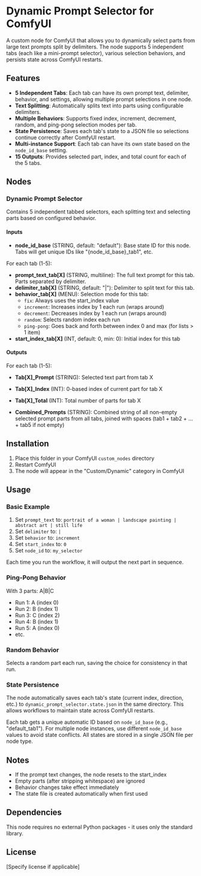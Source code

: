 # Dynamic Prompt Selector for ComfyUI

A custom node for ComfyUI that allows you to dynamically select parts from large text prompts split by delimiters. The node supports 5 independent tabs (each like a mini-prompt selector), various selection behaviors, and persists state across ComfyUI restarts.

## Features

- **5 Independent Tabs**: Each tab can have its own prompt text, delimiter, behavior, and settings, allowing multiple prompt selections in one node.
- **Text Splitting**: Automatically splits text into parts using configurable delimiters.
- **Multiple Behaviors**: Supports fixed index, increment, decrement, random, and ping-pong selection modes per tab.
- **State Persistence**: Saves each tab's state to a JSON file so selections continue correctly after ComfyUI restart.
- **Multi-instance Support**: Each tab can have its own state based on the `node_id_base` setting.
- **15 Outputs**: Provides selected part, index, and total count for each of the 5 tabs.

## Nodes

### Dynamic Prompt Selector

Contains 5 independent tabbed selectors, each splitting text and selecting parts based on configured behavior.

#### Inputs

- **node_id_base** (STRING, default: "default"): Base state ID for this node. Tabs will get unique IDs like "{node_id_base}_tab1", etc.

For each tab (1-5):

- **prompt_text_tab[X]** (STRING, multiline): The full text prompt for this tab. Parts separated by delimiter.
- **delimiter_tab[X]** (STRING, default: "|"): Delimiter to split text for this tab.
- **behavior_tab[X]** (MENU): Selection mode for this tab:
  - `fix`: Always uses the start_index value
  - `increment`: Increases index by 1 each run (wraps around)
  - `decrement`: Decreases index by 1 each run (wraps around)
  - `random`: Selects random index each run
  - `ping-pong`: Goes back and forth between index 0 and max (for lists > 1 item)
- **start_index_tab[X]** (INT, default: 0, min: 0): Initial index for this tab

#### Outputs

For each tab (1-5):

- **Tab[X]_Prompt** (STRING): Selected text part from tab X
- **Tab[X]_Index** (INT): 0-based index of current part for tab X
- **Tab[X]_Total** (INT): Total number of parts for tab X

- **Combined_Prompts** (STRING): Combined string of all non-empty selected prompt parts from all tabs, joined with spaces (tab1 + tab2 + ... + tab5 if not empty)

## Installation

1. Place this folder in your ComfyUI `custom_nodes` directory
2. Restart ComfyUI
3. The node will appear in the "Custom/Dynamic" category in ComfyUI

## Usage

### Basic Example

1. Set `prompt_text` to: `portrait of a woman | landscape painting | abstract art | still life`
2. Set `delimiter` to: `|`
3. Set `behavior` to: `increment`
4. Set `start_index` to: `0`
5. Set `node_id` to: `my_selector`

Each time you run the workflow, it will output the next part in sequence.

### Ping-Pong Behavior

With 3 parts: A|B|C
- Run 1: A (index 0)
- Run 2: B (index 1)
- Run 3: C (index 2)
- Run 4: B (index 1)
- Run 5: A (index 0)
- etc.

### Random Behavior

Selects a random part each run, saving the choice for consistency in that run.

### State Persistence

The node automatically saves each tab's state (current index, direction, etc.) to `dynamic_prompt_selector.state.json` in the same directory. This allows workflows to maintain state across ComfyUI restarts.

Each tab gets a unique automatic ID based on `node_id_base` (e.g., "default_tab1"). For multiple node instances, use different `node_id_base` values to avoid state conflicts. All states are stored in a single JSON file per node type.

## Notes

- If the prompt text changes, the node resets to the start_index
- Empty parts (after stripping whitespace) are ignored
- Behavior changes take effect immediately
- The state file is created automatically when first used

## Dependencies

This node requires no external Python packages - it uses only the standard library.

## License

[Specify license if applicable]
